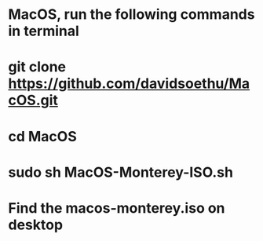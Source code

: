 # MacOS, run the following commands in terminal
# git clone https://github.com/davidsoethu/MacOS.git
# cd MacOS
# sudo sh MacOS-Monterey-ISO.sh
# Find the macos-monterey.iso on desktop 
